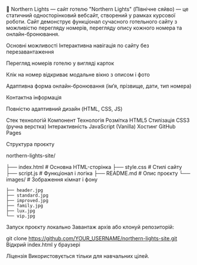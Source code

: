 🏨 Northern Lights — сайт готелю
"Northern Lights" (Північне сяйво) — це статичний односторінковий вебсайт, створений у рамках курсової роботи. Сайт демонструє функціонал сучасного готельного сайту з можливістю перегляду номерів, перегляду опису кожного номера та онлайн-бронювання.



 Основні можливості
Інтерактивна навігація по сайту без перезавантаження

Перегляд номерів готелю у вигляді карток

Клік на номер відкриває модальне вікно з описом і фото

Адаптивна форма онлайн-бронювання (ім’я, прізвище, дати, тип номера)

Контактна інформація

Повністю адаптивний дизайн (HTML, CSS, JS)

 Стек технологій
Компонент	Технологія
Розмітка	HTML5
Стилізація	CSS3 (ручна верстка)
Інтерактивність	JavaScript (Vanilla)
Хостинг	GitHub Pages

 Структура проєкту
 
northern-lights-site/

├── index.html          # Основна HTML-сторінка
├── style.css           # Стилі сайту
├── script.js           # Функціонал і логіка
├── README.md           # Опис проєкту
└── images/             # Зображення кімнат і фону
    
    ├── header.jpg
    ├── standard.jpg
    ├── improved.jpg
    ├── family.jpg
    ├── lux.jpg
    └── vip.jpg

 Запуск проєкту локально
Завантаж архів або клонуй репозиторій:


git clone https://github.com/YOUR_USERNAME/northern-lights-site.git
Відкрий index.html у браузері

 Ліцензія
Використовується тільки для навчальних цілей.

